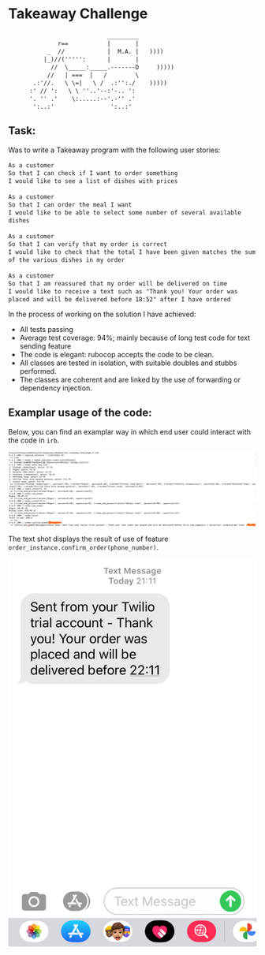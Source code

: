 Takeaway Challenge
==================
```
                            _________
              r==           |       |
           _  //            |  M.A. |   ))))
          |_)//(''''':      |       |
            //  \_____:_____.-------D     )))))
           //   | ===  |   /        \
       .:'//.   \ \=|   \ /  .:'':./    )))))
      :' // ':   \ \ ''..'--:'-.. ':
      '. '' .'    \:.....:--'.-'' .'
       ':..:'                ':..:'

 ```



Task:
-----

Was to write a Takeaway program with the following user stories:

```
As a customer
So that I can check if I want to order something
I would like to see a list of dishes with prices

As a customer
So that I can order the meal I want
I would like to be able to select some number of several available dishes

As a customer
So that I can verify that my order is correct
I would like to check that the total I have been given matches the sum of the various dishes in my order

As a customer
So that I am reassured that my order will be delivered on time
I would like to receive a text such as "Thank you! Your order was placed and will be delivered before 18:52" after I have ordered
```



In the process of working on the solution I have achieved:

* All tests passing
* Average test coverage: 94%; mainly because of long test code for text sending feature
* The code is elegant: rubocop accepts the code to be clean. 
* All classes are tested in isolation, with suitable doubles and stubbs performed.
* The classes are coherent and are linked by the use of forwarding or dependency injection.

Examplar usage of the code:
-----

Below, you can find an examplar way in which end user could interact with the code in `irb`.


![](/irbshot.png)

The text shot displays the result of use of feature `order_instance.confirm_order(phone_number)`.

![](/textshot.jpeg)
